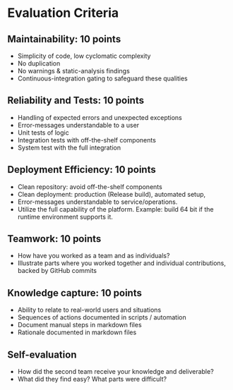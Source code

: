 # Evaluation Criteria

## Maintainability: 10 points

- Simplicity of code, low cyclomatic complexity
- No duplication
- No warnings & static-analysis findings
- Continuous-integration gating to safeguard these qualities

## Reliability and Tests: 10 points

- Handling of expected errors and unexpected exceptions
- Error-messages understandable to a user
- Unit tests of logic
- Integration tests with off-the-shelf components
- System test with the full integration

## Deployment Efficiency: 10 points

- Clean repository: avoid off-the-shelf components
- Clean deployment: production (Release build),
automated setup,
- Error-messages understandable to service/operations.
- Utilize the full capability of the platform.
Example: build 64 bit if the runtime environment supports it.

## Teamwork: 10 points

- How have you worked as a team and as individuals?
- Illustrate parts where you worked together and
individual contributions, backed by GitHub commits

## Knowledge capture: 10 points

- Ability to relate to real-world users and situations
- Sequences of actions documented in scripts / automation
- Document manual steps in markdown files
- Rationale documented in markdown files

## Self-evaluation

- How did the second team receive your knowledge and deliverable?
- What did they find easy? What parts were difficult?
